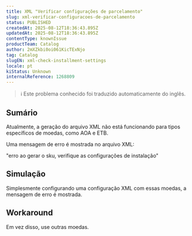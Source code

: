 ```yaml
---
title: XML "Verificar configurações de parcelamento"
slug: xml-verificar-configuracoes-de-parcelamento
status: PUBLISHED
createdAt: 2025-08-12T18:36:43.895Z
updatedAt: 2025-08-12T18:36:43.895Z
contentType: knownIssue
productTeam: Catalog
author: 2mXZkbi0oi061KicTExNjo
tag: Catalog
slugEN: xml-check-installment-settings
locale: pt
kiStatus: Unknown
internalReference: 1268809
---
```


>ℹ️ Este problema conhecido foi traduzido automaticamente do inglês.

## Sumário


Atualmente, a geração do arquivo XML não está funcionando para tipos específicos de moedas, como AOA e ETB.

Uma mensagem de erro é mostrada no arquivo XML:

"erro ao gerar o sku, verifique as configurações de instalação"
## Simulação


Simplesmente configurando uma configuração XML com essas moedas, a mensagem de erro é mostrada.


## Workaround


Em vez disso, use outras moedas.



